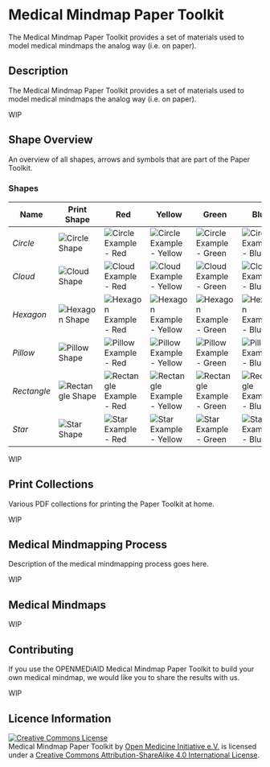 # Medical Mindmap Paper Toolkit
The Medical Mindmap Paper Toolkit provides a set of materials used to model medical mindmaps the analog way (i.e. on paper).

## Description
The Medical Mindmap Paper Toolkit provides a set of materials used to model medical mindmaps the analog way (i.e. on paper).

WIP

## Shape Overview
An overview of all shapes, arrows and symbols that are part of the Paper Toolkit.

### Shapes
| Name | Print Shape | Red | Yellow | Green | Blue |
| ---- | ----------- | --- | ------ | ----- | ---- |
| *Circle* | ![Circle Shape](../medical-mindmap-paper-toolkit/single/shape/png/circle.png "Circle Shape") | ![Circle Example - Red](../medical-mindmap-paper-toolkit/single/shape/png/circle-red.png "Circle Example - Red") | ![Circle Example - Yellow](../medical-mindmap-paper-toolkit/single/shape/png/circle-yellow.png "Circle Example - Yellow") | ![Circle Example - Green](../medical-mindmap-paper-toolkit/single/shape/png/circle-green.png "Circle Example - Green") | ![Circle Example - Blue](../medical-mindmap-paper-toolkit/single/shape/png/circle-blue.png "Circle Example - Blue") |
| *Cloud* | ![Cloud Shape](../medical-mindmap-paper-toolkit/single/shape/png/cloud.png "Cloud Shape") | ![Cloud Example - Red](../medical-mindmap-paper-toolkit/single/shape/png/cloud-red.png "Cloud Example - Red") | ![Cloud Example - Yellow](../medical-mindmap-paper-toolkit/single/shape/png/cloud-yellow.png "Cloud Example - Yellow") | ![Cloud Example - Green](../medical-mindmap-paper-toolkit/single/shape/png/cloud-green.png "Cloud Example - Green") | ![Cloud Example - Blue](../medical-mindmap-paper-toolkit/single/shape/png/cloud-blue.png "Cloud Example - Blue") |
| *Hexagon* | ![Hexagon Shape](../medical-mindmap-paper-toolkit/single/shape/png/hexagon.png "Hexagon Shape") | ![Hexagon Example - Red](../medical-mindmap-paper-toolkit/single/shape/png/hexagon-red.png "Hexagon Example - Red") | ![Hexagon Example - Yellow](../medical-mindmap-paper-toolkit/single/shape/png/hexagon-yellow.png "Hexagon Example - Yellow") | ![Hexagon Example - Green](../medical-mindmap-paper-toolkit/single/shape/png/hexagon-green.png "Hexagon Example - Green") | ![Hexagon Example - Blue](../medical-mindmap-paper-toolkit/single/shape/png/hexagon-blue.png "Hexagon Example - Blue") |
| *Pillow* | ![Pillow Shape](../medical-mindmap-paper-toolkit/single/shape/png/pillow.png "Pillow Shape") | ![Pillow Example - Red](../medical-mindmap-paper-toolkit/single/shape/png/pillow-red.png "Pillow Example - Red") | ![Pillow Example - Yellow](../medical-mindmap-paper-toolkit/single/shape/png/pillow-yellow.png "Pillow Example - Yellow") | ![Pillow Example - Green](../medical-mindmap-paper-toolkit/single/shape/png/pillow-green.png "Pillow Example - Green") | ![Pillow Example - Blue](../medical-mindmap-paper-toolkit/single/shape/png/pillow-blue.png "Pillow Example - Blue") |
| *Rectangle* | ![Rectangle Shape](../medical-mindmap-paper-toolkit/single/shape/png/rectangle.png "Rectangle Shape") | ![Rectangle Example - Red](../medical-mindmap-paper-toolkit/single/shape/png/rectangle-red.png "Rectangle Example - Red") | ![Rectangle Example - Yellow](../medical-mindmap-paper-toolkit/single/shape/png/rectangle-yellow.png "Rectangle Example - Yellow") | ![Rectangle Example - Green](../medical-mindmap-paper-toolkit/single/shape/png/rectangle-green.png "Rectangle Example - Green") | ![Rectangle Example - Blue](../medical-mindmap-paper-toolkit/single/shape/png/rectangle-blue.png "Rectangle Example - Blue") |
| *Star* | ![Star Shape](../medical-mindmap-paper-toolkit/single/shape/png/star.png "Star Shape") | ![Star Example - Red](../medical-mindmap-paper-toolkit/single/shape/png/star-red.png "Star Example - Red") | ![Star Example - Yellow](../medical-mindmap-paper-toolkit/single/shape/png/star-yellow.png "Star Example - Yellow") | ![Star Example - Green](../medical-mindmap-paper-toolkit/single/shape/png/star-green.png "Star Example - Green") | ![Star Example - Blue](../medical-mindmap-paper-toolkit/single/shape/png/star-blue.png "Star Example - Blue") |

WIP

## Print Collections
Various PDF collections for printing the Paper Toolkit at home.

WIP

## Medical Mindmapping Process
Description of the medical mindmapping process goes here.

WIP

## Medical Mindmaps
WIP

## Contributing
If you use the OPENMEDiAID Medical Mindmap Paper Toolkit to build your own medical mindmap, we would like you to share the results with us.

WIP

## Licence Information
<a rel="license" href="http://creativecommons.org/licenses/by-sa/4.0/"><img alt="Creative Commons License" style="border-width:0" src="https://i.creativecommons.org/l/by-sa/4.0/88x31.png" /></a><br /><span xmlns:dct="http://purl.org/dc/terms/" property="dct:title">Medical Mindmap Paper Toolkit</span> by <a xmlns:cc="http://creativecommons.org/ns#" href="https://github.com/open-medicine-initiative/medical-mindmap-paper-toolkit" property="cc:attributionName" rel="cc:attributionURL">Open Medicine Initiative e.V.</a> is licensed under a <a rel="license" href="http://creativecommons.org/licenses/by-sa/4.0/">Creative Commons Attribution-ShareAlike 4.0 International License</a>.